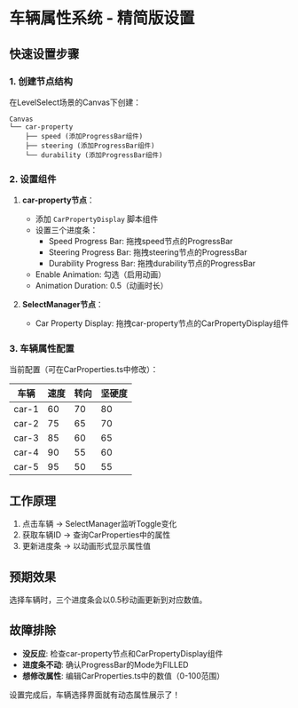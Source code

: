 # 车辆属性系统 - 精简版设置

## 快速设置步骤

### 1. 创建节点结构

在LevelSelect场景的Canvas下创建：

```
Canvas
└── car-property
    ├── speed (添加ProgressBar组件)
    ├── steering (添加ProgressBar组件)
    └── durability (添加ProgressBar组件)
```

### 2. 设置组件

1. **car-property节点**：
   - 添加 `CarPropertyDisplay` 脚本组件
   - 设置三个进度条：
     - Speed Progress Bar: 拖拽speed节点的ProgressBar
     - Steering Progress Bar: 拖拽steering节点的ProgressBar
     - Durability Progress Bar: 拖拽durability节点的ProgressBar
   - Enable Animation: 勾选（启用动画）
   - Animation Duration: 0.5（动画时长）

2. **SelectManager节点**：
   - Car Property Display: 拖拽car-property节点的CarPropertyDisplay组件

### 3. 车辆属性配置

当前配置（可在CarProperties.ts中修改）：

| 车辆 | 速度 | 转向 | 坚硬度 |
|------|------|------|--------|
| car-1 | 60 | 70 | 80 |
| car-2 | 75 | 65 | 70 |
| car-3 | 85 | 60 | 65 |
| car-4 | 90 | 55 | 60 |
| car-5 | 95 | 50 | 55 |

## 工作原理

1. 点击车辆 → SelectManager监听Toggle变化
2. 获取车辆ID → 查询CarProperties中的属性
3. 更新进度条 → 以动画形式显示属性值

## 预期效果

选择车辆时，三个进度条会以0.5秒动画更新到对应数值。

## 故障排除

- **没反应**: 检查car-property节点和CarPropertyDisplay组件
- **进度条不动**: 确认ProgressBar的Mode为FILLED
- **想修改属性**: 编辑CarProperties.ts中的数值（0-100范围）

设置完成后，车辆选择界面就有动态属性展示了！
